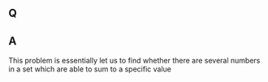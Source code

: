 ## Q
 



## A
 
This problem is essentially let us to find whether there are several numbers in a set which are able to sum to a specific value 
